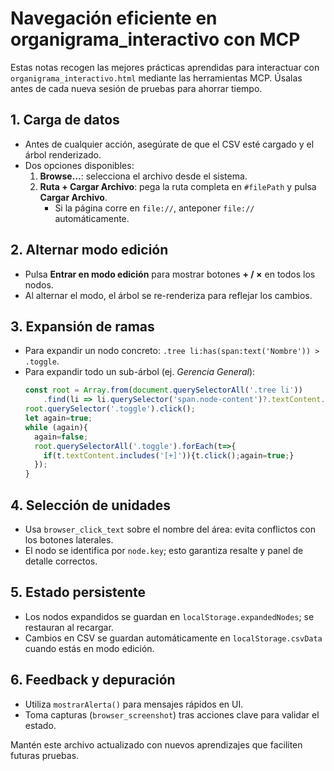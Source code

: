 # Navegación eficiente en organigrama_interactivo con MCP

Estas notas recogen las mejores prácticas aprendidas para interactuar con `organigrama_interactivo.html` mediante las herramientas MCP. Úsalas antes de cada nueva sesión de pruebas para ahorrar tiempo.

## 1. Carga de datos
- Antes de cualquier acción, asegúrate de que el CSV esté cargado y el árbol renderizado.
- Dos opciones disponibles:
  1. **Browse…**: selecciona el archivo desde el sistema.
  2. **Ruta + Cargar Archivo**: pega la ruta completa en `#filePath` y pulsa **Cargar Archivo**.  
     - Si la página corre en `file://`, anteponer `file://` automáticamente.

## 2. Alternar modo edición
- Pulsa **Entrar en modo edición** para mostrar botones **+ / ×** en todos los nodos.
- Al alternar el modo, el árbol se re-renderiza para reflejar los cambios.

## 3. Expansión de ramas
- Para expandir un nodo concreto: `.tree li:has(span:text('Nombre')) > .toggle`.
- Para expandir todo un sub-árbol (ej. *Gerencia General*):
  ```javascript
  const root = Array.from(document.querySelectorAll('.tree li'))
      .find(li => li.querySelector('span.node-content')?.textContent.trim() === 'Gerencia General');
  root.querySelector('.toggle').click();
  let again=true;
  while (again){
    again=false;
    root.querySelectorAll('.toggle').forEach(t=>{
      if(t.textContent.includes('[+]')){t.click();again=true;}
    });
  }
  ```

## 4. Selección de unidades
- Usa `browser_click_text` sobre el nombre del área: evita conflictos con los botones laterales.
- El nodo se identifica por `node.key`; esto garantiza resalte y panel de detalle correctos.

## 5. Estado persistente
- Los nodos expandidos se guardan en `localStorage.expandedNodes`; se restauran al recargar.
- Cambios en CSV se guardan automáticamente en `localStorage.csvData` cuando estás en modo edición.

## 6. Feedback y depuración
- Utiliza `mostrarAlerta()` para mensajes rápidos en UI.
- Toma capturas (`browser_screenshot`) tras acciones clave para validar el estado.

Mantén este archivo actualizado con nuevos aprendizajes que faciliten futuras pruebas. 